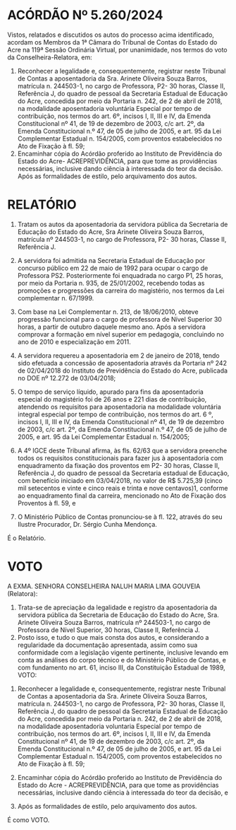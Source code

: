 # ACÓRDÃO Nº 5.260/2024

Vistos, relatados e discutidos os autos do processo acima identificado, acordam os Membros da 1ª Câmara do Tribunal de Contas do Estado do Acre na 119ª Sessão Ordinária Virtual, por unanimidade, nos termos do voto da Conselheira-Relatora, em:
1. Reconhecer a legalidade e, consequentemente, registrar neste Tribunal de Contas a aposentadoria da Sra. Arinete Oliveira Souza Barros, matrícula n. 244503-1, no cargo de Professora, P2- 30 horas, Classe II, Referência J, do quadro de pessoal da Secretaria Estadual de Educação do Acre, concedida por meio da Portaria n. 242, de 2 de abril de 2018, na modalidade aposentadoria voluntária Especial por tempo de contribuição, nos termos do art. 6º, incisos I, II, III e IV, da Emenda Constitucional nº 41, de 19 de dezembro de 2003, c/c art. 2º, da Emenda Constitucional n.º 47, de 05 de julho de 2005, e art. 95 da Lei Complementar Estadual n. 154/2005, com proventos estabelecidos no Ato de Fixação à fl. 59;
2. Encaminhar cópia do Acórdão proferido ao Instituto de Previdência do Estado do Acre- ACREPREVIDÊNCIA, para que tome as providências necessárias, inclusive dando ciência à interessada do teor da decisão. Após as formalidades de estilo, pelo arquivamento dos autos.

# RELATÓRIO

1. Tratam os autos da aposentadoria da servidora pública da Secretaria de Educação do Estado do Acre, Sra Arinete Oliveira Souza Barros, matrícula nº 244503-1, no cargo de Professora, P2- 30 horas, Classe II, Referência J.
2. A servidora foi admitida na Secretaria Estadual de Educação por concurso público em 22 de maio de 1992 para ocupar o cargo de Professora PS2. Posteriormente foi enquadrada no cargo P1, 25 horas, por meio da Portaria n. 935, de 25/01/2002, recebendo todas as promoções e progressões da carreira do magistério, nos termos da Lei complementar n. 67/1999.
3. Com base na Lei Complementar n. 213, de 18/06/2010, obteve progressão funcional para o cargo de professora de Nível Superior 30 horas, a partir de outubro daquele mesmo ano. Após a servidora comprovar a formação em nível superior em pedagogia, concluindo no ano de 2010 e especialização em 2011.
4. A servidora requereu a aposentadoria em 2 de janeiro de 2018, tendo sido efetuada a concessão de aposentadoria através da Portaria nº 242 de 02/04/2018 do Instituto de Previdência do Estado do Acre, publicada no DOE nº 12.272 de 03/04/2018;
5. O tempo de serviço líquido, apurado para fins da aposentadoria especial do magistério foi de 26 anos e 221 dias de contribuição, atendendo os requisitos para aposentadoria na modalidade voluntária integral especial por tempo de contribuição, nos termos do art. 6 º, incisos I, II, III e IV, da Emenda Constitucional nº 41, de 19 de dezembro de 2003, c/c art. 2º, da Emenda Constitucional n.º 47, de 05 de julho de 2005, e art. 95 da Lei Complementar Estadual n. 154/2005;

6. A 4º IGCE deste Tribunal afirma, às fls. 62/63 que a servidora preenche todos os requisitos constitucionais para fazer jus à aposentadoria com enquadramento da fixação dos proventos em P2- 30 horas, Classe II, Referência J, do quadro de pessoal da Secretaria estadual de Educação, com benefício iniciado em 03/04/2018, no valor de R$ 5.725,39 (cinco mil setecentos e vinte e cinco reais e trinta e nove centavos)1, conforme ao enquadramento final da carreira, mencionado no Ato de Fixação dos Proventos à fl. 59, e

7. O Ministério Público de Contas pronunciou-se à fl. 122, através do seu Ilustre Procurador, Dr. Sérgio Cunha Mendonça.

É o Relatório.

# VOTO

A EXMA. SENHORA CONSELHEIRA NALUH MARIA LIMA GOUVEIA (Relatora):

1. Trata-se de apreciação da legalidade e registro da aposentadoria da servidora pública da Secretaria de Educação do Estado do Acre, Sra. Arinete Oliveira Souza Barros, matrícula nº 244503-1, no cargo de Professora de Nível Superior, 30 horas, Classe II, Referência J.
2. Posto isso, e tudo o que mais consta dos autos, e considerando a regularidade da documentação apresentada, assim como sua conformidade com a legislação vigente pertinente, inclusive levando em conta as análises do corpo técnico e do Ministério Público de Contas, e com fundamento no art. 61, inciso III, da Constituição Estadual de 1989, VOTO:

1) Reconhecer a legalidade e, consequentemente, registrar neste Tribunal de Contas a aposentadoria da Sra. Arinete Oliveira Souza Barros, matrícula n. 244503-1, no cargo de Professora, P2- 30 horas, Classe II, Referência J, do quadro de pessoal da Secretaria Estadual de Educação do Acre, concedida por meio da Portaria n. 242, de 2 de abril de 2018, na modalidade aposentadoria voluntaria Especial por tempo de contribuição, nos termos do art. 6º, incisos I, II, III e IV, da Emenda Constitucional nº 41, de 19 de dezembro de 2003, c/c art. 2º, da Emenda Constitucional n.º 47, de 05 de julho de 2005, e art. 95 da Lei Complementar Estadual n. 154/2005, com proventos estabelecidos no Ato de Fixação à fl. 59;

2) Encaminhar cópia do Acórdão proferido ao Instituto de Previdência do Estado do Acre - ACREPREVIDÊNCIA, para que tome as providências necessárias, inclusive dando ciência à interessada do teor da decisão, e

3) Após as formalidades de estilo, pelo arquivamento dos autos.

É como VOTO.
